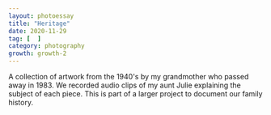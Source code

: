 ```yaml
---
layout: photoessay
title: "Heritage"
date: 2020-11-29
tag: [  ]
category: photography
growth: growth-2
---
```


A collection of artwork from the 1940's by my grandmother who passed away in 1983. We recorded audio clips of my aunt Julie explaining the subject of each piece. This is part of a larger project to document our family history.